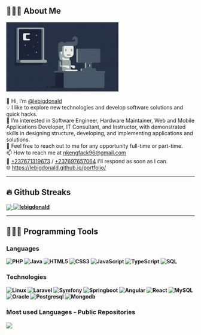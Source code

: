 ##	<b>👨🏻‍💻	About Me</b>

<img src="https://raw.githubusercontent.com/AVS1508/AVS1508/master/assets/Night-Coding.gif">

👋	Hi, I’m <a href="https://github.com/lebigdonald">@lebigdonald</a><br>
💡	I like to explore new technologies and develop software solutions and quick hacks.<br>
👀	I’m interested in Software Engineer, Hardware Maintainer, Web and Mobile Applications Developer, IT Consultant, and Instructor, with demonstrated skills in designing structure, developing, and implementing applications and solutions.<br>
💬	Feel free to reach out to me for any opportunity full-time or part-time.<br>
📫	How to reach me at <a href="mailto:nkengfack96@gmail.com">nkengfack96@gmail.com</a><br>
📱	<a href="tel:+237671319673">+237671319673</a> / <a href="tel:+237697657064">+237697657064</a> I'll respond as soon as I can.<br>
🌐	https://lebigdonald.github.io/portfolio/

<hr>

##	<b>🔥	Github Streaks<b>

<a href="https://github-readme-stats.vercel.app/api?username=lebigdonald&count_private=true&show_icons=true&theme=black-ice">
  <img align="center" src="https://github-readme-stats.vercel.app/api?username=lebigdonald&bg_color=0D1117" />
</a>

<a href="https://github.com/lebigdonald">
	<img src="https://github-readme-streak-stats.herokuapp.com/?user=lebigdonald&theme=black-ice&hide_border=true&stroke=0000&background=0D1117&ring=e05397&fire=e05397&currStreakLabel=e05397&bg_color=30,e96443,904e95&title_color=fff&text_color=fff" alt="lebigdonald" />
</a>

<hr>

##	<b>👨🏻‍💻	Programming Tools<b>

###	Languages

![PHP](https://img.shields.io/badge/-PHP-000?&logo=PHP)
![Java](https://img.shields.io/badge/-Java-000?&logo=Java&logoColor=007396)
![HTML5](https://img.shields.io/badge/-HTML5-000?&logo=HTML5)
![CSS3](https://img.shields.io/badge/-CSS3-000?&logo=CSS3)
![JavaScript](https://img.shields.io/badge/-JS6-000?&logo=JavaScript)
![TypeScript](https://img.shields.io/badge/-TypeScript-000?&logo=TypeScript)
![SQL](https://img.shields.io/badge/-SQL-000?&logo=MySQL)


###	Technologies

![Linux](https://img.shields.io/badge/-Linux-000?&logo=Linux)
![Laravel](https://img.shields.io/badge/-Laravel-000?&logo=Laravel)
![Symfony](https://img.shields.io/badge/-Symfony-000?&logo=Symfony)
![Springboot](https://img.shields.io/badge/-Springboot-000?&logo=Springboot)
![Angular](https://img.shields.io/badge/-Angular-000?&logo=Angular)
![React](https://img.shields.io/badge/-React-000?&logo=React)
![MySQL](https://img.shields.io/badge/-MySQL-000?&logo=MySQL)
![Oracle](https://img.shields.io/badge/-Oracle-000?&logo=Oracle)
![Postgresql](https://img.shields.io/badge/-Postgresql-000?&logo=Postgresql)
![Mongodb](https://img.shields.io/badge/-Mongodb-000?&logo=Mongodb)

### Most used Languages - Public Repositories

<img align="center" src="https://github-readme-stats.vercel.app/api/top-langs/?username=lebigdonald&bg_color=0D1117" />

